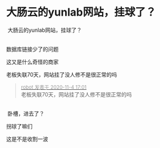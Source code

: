 # 大肠云的yunlab网站，挂球了？


<img src="static/image/smiley/yct/014.gif" smilieid="45" border="0" alt="" /> 大肠云的yunlab网站，挂球了？<br />
<br />
<img id="aimg_cEZMj" onclick="zoom(this, this.src, 0, 0, 0)" class="zoom" src="https://i.loli.net/2020/11/04/Tp4l213uOIz7Zqs.png" onmouseover="img_onmouseoverfunc(this)" onload="thumbImg(this)" border="0" alt="" />

数据库链接少了的问题<img id="aimg_a3Tst" onclick="zoom(this, this.src, 0, 0, 0)" class="zoom" src="https://cdn.jsdelivr.net/gh/hishis/forum-master/public/images/patch.gif" onmouseover="img_onmouseoverfunc(this)" onload="thumbImg(this)" border="0" alt="" />

这又是什么奇怪的商家

老板失联70天，网站挂了没人修不是很正常的吗

<div class="quote"><blockquote><font size="2"><a href="https://www.hostloc.com/forum.php?mod=redirect&amp;goto=findpost&amp;pid=9402516&amp;ptid=762408" target="_blank"><font color="#999999">robot 发表于 2020-11-4 17:01</font></a></font><br />
老板失联70天，网站挂了没人修不是很正常的吗</blockquote></div><br />
<img src="static/image/smiley/yct/014.gif" smilieid="45" border="0" alt="" /> 卧槽，进去了？

拐球了嘛们

<img src="static/image/smiley/default/lol.gif" smilieid="12" border="0" alt="" />这是不是收割一波
